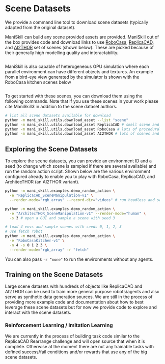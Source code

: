 # Scene Datasets

We provide a command line tool to download scene datasets (typically adapted from the original dataset).

ManiSkill can build any scene provided assets are provided. ManiSkill out of the box provides code and download links to use [RoboCasa](https://github.com/robocasa/robocasa), [ReplicaCAD](https://aihabitat.org/datasets/replica_cad/), and [AI2THOR](https://github.com/allenai/ai2thor) set of scenes (shown below). These are picked because of their generally high modelling quality and interactability. 

```{figure} images/scene_examples.png
```

ManiSkill is also capable of heterogeneous GPU simulation where each parallel environment can have different objects and textures. An example from a bird-eye view generated by the simulator is shown with the RoboCasa kitchen scenes below 

```{figure} images/heterogeneous_robocasa_sim.png
```

To get started with these scenes, you can download them using the following commands. Note that if you use these scenes in your work please cite ManiSkill3 in addition to the scene dataset authors.

```bash
# list all scene datasets available for download
python -m mani_skill.utils.download_asset --list "scene"
python -m mani_skill.utils.download_asset ReplicaCAD # small scene and fast to download
python -m mani_skill.utils.download_asset RoboCasa # lots of procedurally generated scenes and fast to download
python -m mani_skill.utils.download_asset AI2THOR # lots of scenes and slow to download
```

## Exploring the Scene Datasets

To explore the scene datasets, you can provide an environment ID and a seed (to change which scene is sampled if there are several available) and run the random action script. Shown below are the various environment configured already to enable you to play with RoboCasa, ReplicaCAD, and ArchitecTHOR (an AI2THOR variant).

```bash
python -m mani_skill.examples.demo_random_action \
  -e "ReplicaCAD_SceneManipulation-v1" \
  --render-mode="rgb_array" --record-dir="videos" # run headless and save video

python -m mani_skill.examples.demo_random_action \
  -e "ArchitecTHOR_SceneManipulation-v1" --render-mode="human" \
  -s 3 # open a GUI and sample a scene with seed 3

# load 4 envs and sample scenes with seeds 0, 1, 2, 3
# use fetch robot
python -m mani_skill.examples.demo_random_action \
  -e "RoboCasaKitchen-v1" \
  -n 4 -s 0 1 2 3 \
  --render-mode="rgb_array" -r "fetch"
```

You can also pass `-r "none"` to run the environments without any agents.

## Training on the Scene Datasets

Large scene datasets with hundreds of objects like ReplicaCAD and AI2THOR can be used to train more general purpose robots/agents and also serve as synthetic data generation sources. We are still in the process of providing more example code and documentation about how to best leverage these scene datasets but for now we provide code to explore and interact with the scene datasets.

### Reinforcement Learning / Imitation Learning

We are currently in the process of building task code similar to the ReplicaCAD Rearrange challenge and will open source that when it is complete. Otherwise at the moment there are not any trainable tasks with defined success/fail conditions and/or rewards that use any of the big scene datasets.

<!-- ### Computer Vision / Synthetic 2D/3D Data Generation (WIP) -->
